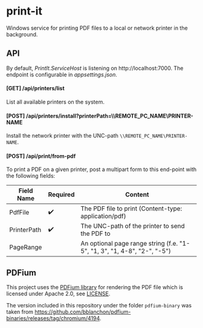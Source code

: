 # print-it

Windows service for printing PDF files to a local or network printer in the background.

## API

By default, _PrintIt.ServiceHost_ is listening on http://localhost:7000. The endpoint is configurable in _appsettings.json_.

#### [GET] /api/printers/list

List all available printers on the system.

#### [POST] /api/printers/install?printerPath=\\\\REMOTE_PC_NAME\\PRINTER-NAME

Install the network printer with the UNC-path `\\REMOTE_PC_NAME\PRINTER-NAME`. 

#### [POST] /api/print/from-pdf

To print a PDF on a given printer, post a multipart form to this end-point with the following fields:

Field Name   | Required           | Content
------------ | ------------------ | ---------
PdfFile      | :heavy_check_mark: | The PDF file to print (Content-type: application/pdf)
PrinterPath  | :heavy_check_mark: | The UNC-path of the printer to send the PDF to
PageRange    |                    | An optional page range string (f.e. "1-5", "1, 3", "1, 4-8", "2-", "-5")

## PDFium

This project uses the [PDFium library](https://pdfium.googlesource.com/) for rendering the PDF file which is licensed under Apache 2.0, see [LICENSE](pdfium-binary/LICENSE).

The version included in this repository under the folder `pdfium-binary` was taken from https://github.com/bblanchon/pdfium-binaries/releases/tag/chromium/4194.
